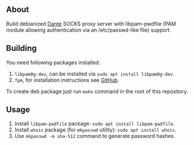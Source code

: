 ## About

Build debianized [Dante](https://www.inet.no/dante/index.html) SOCKS proxy server with libpam-pwdfile (PAM module allowing authentication via an /etc/passwd-like file) support.

## Building

You need following packages installed:

1. `libpam0g-dev`, can be installed via `sudo apt install libpam0g-dev`.
1. `fpm`, for installation instructions see [GitHub](https://github.com/jordansissel/fpm).

To create deb package just run `make` command in the root of this repository.

## Usage

1. Install `libpam-pwdfile` package: `sudo apt install libpam-pwdfile`.
1. Install `whois` package (for `mkpasswd` utility): `sudo apt install whois`.
1. Use `mkpasswd -m sha-512` command to generate password hashes.
